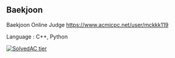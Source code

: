 ## Baekjoon
Baekjoon Online Judge
https://www.acmicpc.net/user/mckkk119

Language : C++, Python

[![SolvedAC tier](http://mazassumnida.wtf/api/v2/generate_badge?boj=mckkk119)](https://solved.ac/{}) 

